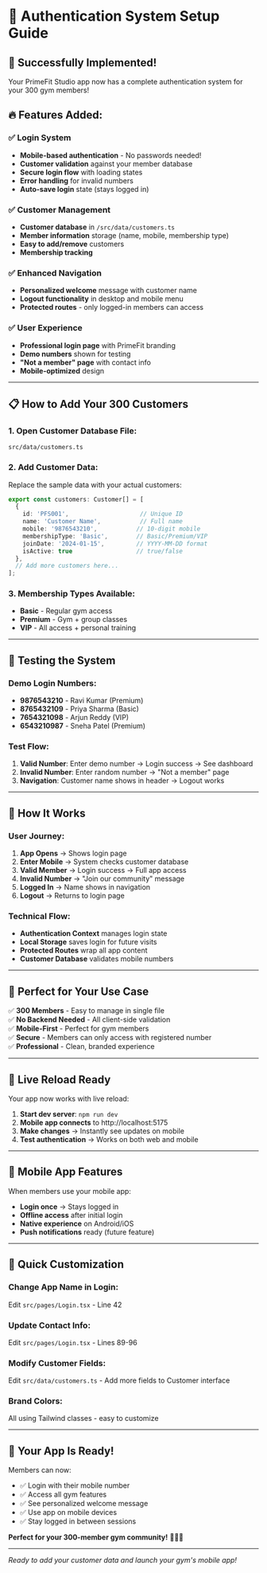 # 🔐 Authentication System Setup Guide

## 🎉 Successfully Implemented!

Your PrimeFit Studio app now has a complete authentication system for your 300 gym members!

## 🔥 Features Added:

### ✅ Login System
- **Mobile-based authentication** - No passwords needed!
- **Customer validation** against your member database
- **Secure login flow** with loading states
- **Error handling** for invalid numbers
- **Auto-save login** state (stays logged in)

### ✅ Customer Management
- **Customer database** in `/src/data/customers.ts`
- **Member information** storage (name, mobile, membership type)
- **Easy to add/remove** customers
- **Membership tracking**

### ✅ Enhanced Navigation
- **Personalized welcome** message with customer name
- **Logout functionality** in desktop and mobile menu
- **Protected routes** - only logged-in members can access

### ✅ User Experience
- **Professional login page** with PrimeFit branding
- **Demo numbers** shown for testing
- **"Not a member" page** with contact info
- **Mobile-optimized** design

---

## 📋 How to Add Your 300 Customers

### 1. Open Customer Database File:
```
src/data/customers.ts
```

### 2. Add Customer Data:
Replace the sample data with your actual customers:

```typescript
export const customers: Customer[] = [
  {
    id: 'PFS001',                    // Unique ID
    name: 'Customer Name',           // Full name
    mobile: '9876543210',           // 10-digit mobile
    membershipType: 'Basic',        // Basic/Premium/VIP
    joinDate: '2024-01-15',         // YYYY-MM-DD format
    isActive: true                  // true/false
  },
  // Add more customers here...
];
```

### 3. Membership Types Available:
- **Basic** - Regular gym access
- **Premium** - Gym + group classes
- **VIP** - All access + personal training

---

## 🧪 Testing the System

### Demo Login Numbers:
- **9876543210** - Ravi Kumar (Premium)
- **8765432109** - Priya Sharma (Basic)
- **7654321098** - Arjun Reddy (VIP)
- **6543210987** - Sneha Patel (Premium)

### Test Flow:
1. **Valid Number**: Enter demo number → Login success → See dashboard
2. **Invalid Number**: Enter random number → "Not a member" page
3. **Navigation**: Customer name shows in header → Logout works

---

## 🔄 How It Works

### User Journey:
1. **App Opens** → Shows login page
2. **Enter Mobile** → System checks customer database
3. **Valid Member** → Login success → Full app access
4. **Invalid Number** → "Join our community" message
5. **Logged In** → Name shows in navigation
6. **Logout** → Returns to login page

### Technical Flow:
- **Authentication Context** manages login state
- **Local Storage** saves login for future visits
- **Protected Routes** wrap all app content
- **Customer Database** validates mobile numbers

---

## 🎯 Perfect for Your Use Case

✅ **300 Members** - Easy to manage in single file  
✅ **No Backend Needed** - All client-side validation  
✅ **Mobile-First** - Perfect for gym members  
✅ **Secure** - Members can only access with registered number  
✅ **Professional** - Clean, branded experience  

---

## 🚀 Live Reload Ready

Your app now works with live reload:
1. **Start dev server**: `npm run dev`
2. **Mobile app connects** to http://localhost:5175
3. **Make changes** → Instantly see updates on mobile
4. **Test authentication** → Works on both web and mobile

---

## 📱 Mobile App Features

When members use your mobile app:
- **Login once** → Stays logged in
- **Offline access** after initial login
- **Native experience** on Android/iOS
- **Push notifications** ready (future feature)

---

## 🔧 Quick Customization

### Change App Name in Login:
Edit `src/pages/Login.tsx` - Line 42

### Update Contact Info:
Edit `src/pages/Login.tsx` - Lines 89-96

### Modify Customer Fields:
Edit `src/data/customers.ts` - Add more fields to Customer interface

### Brand Colors:
All using Tailwind classes - easy to customize

---

## 🎉 Your App Is Ready!

Members can now:
- ✅ Login with their mobile number
- ✅ Access all gym features
- ✅ See personalized welcome message
- ✅ Use app on mobile devices
- ✅ Stay logged in between sessions

**Perfect for your 300-member gym community!** 💪🏋️‍♂️

---

*Ready to add your customer data and launch your gym's mobile app!*
